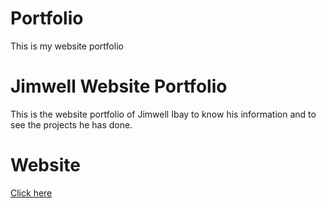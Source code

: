 # Portfolio
This is my website portfolio

# Jimwell Website Portfolio
This is the website portfolio of Jimwell Ibay to know his information and to see the projects he has done.

# Website
[Click here](bit.ly/36pxAeH)
